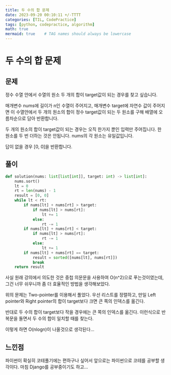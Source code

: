 ```yaml
---
title: 두 수의 합 문제
date: 2023-09-20 00:10:11 +/-TTTT
categories: [TIL, CodePractice]
tags: [python, codepractice, algorithm]
math: true
mermaid: true    # TAG names should always be lowercase
---
```


# 두 수의 합 문제

## 문제

정수 수열 안에서 수열의 원소 두 개의 합이 target값이 되는 경우를 찾고 싶습니다.

매개변수 nums에 길이가 n인 수열이 주어지고, 매개변수 target에 자연수 값이 주어지면 이 수열안에서 두 개의 원소의 합이 정수 target값이 되는 두 원소를 구해 배열에 오름차순으로 담아 반환합니다.

두 개의 원소의 합이 target값이 되는 경우는 오직 한가지 뿐인 입력만 주어집니다. 한 원소를 두 번 더하는 것은 안됩니다. nums의 각 원소는 유일값입니다.

답이 없을 경우 [0, 0]을 반환합니다.

## 풀이
```python
def solution(nums: list[list[int]], target: int) -> list[int]:
    nums.sort()
    lt = 0
    rt = len(nums) - 1
    result = [0, 0]
    while lt < rt:
        if nums[lt] + nums[rt] > target:
            if nums[lt] > nums[rt]:
                lt += 1
            else:
                rt -= 1
        if nums[lt] + nums[rt] < target:
            if nums[lt] > nums[rt]:
                rt -= 1
            else:
                lt += 1
        if nums[lt] + nums[rt] == target:
            result = sorted([nums[lt], nums[rt]])
            break
    return result
```

사실 원래 강의에서 의도한 것은 중첩 의문문을 사용하여 O(n^2)으로 푸는것이였는데, 그건 너무 쉬우니까 좀 더 효율적인 방법을 생각해보았다.

위의 문제는 Two-pointer를 이용해서 풀었다. 우선 리스트를 정렬하고, 만일 Left pointer와 Right pointer의 합이 target보다 크면 큰 쪽의 인덱스를 옮긴다.

반대로 두 수의 합이 target보다 작을 경우에는 큰 쪽의 인덱스를 옮긴다. 이런식으로 반복문을 돌면서 두 수의 합이 일치할 때를 찾는다.

이렇게 하면 O(nlogn)이 나올것으로 생각된다...

## 느낀점
파이썬이 확실히 코테풀기에는 편하구나 싶어서 앞으로는 파이썬으로 코테를 공부할 생각이다. 마침 Django를 공부중이기도 하고...